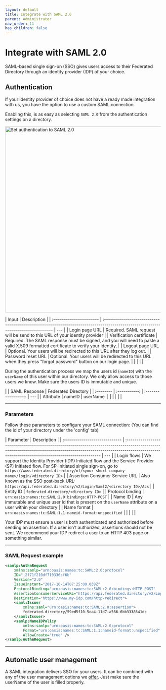 ```yaml
---
layout: default
title: Integrate with SAML 2.0
parent: Administrator
nav_order: 11
has_children: false
---
```


# Integrate with SAML 2.0

SAML-based single sign-on (SSO) gives users access to their Federated Directory through an identity provider (IDP) of your choice.

## Authentication

If your identity provider of choice does not have a ready made integration with us, you have the option to use a custom SAML connection.

Enabling this, is as easy as selecting `SAML 2.0` from the authentication settings on a directory.

<img style="width: 600px;" src="../../assets/images/directories-saml-authentication.png" alt="Set authentication to SAML 2.0"/>

| Input                    | Description                                                                                                                         |
| :----------------------- | :---------------------------------------------------------------------------------------------------------------------------------- | --- |
| Login page URL           | Required. SAML request will be send to this URL of your identity provider                                                           |
| Verification certificate | Required. The SAML response must be signed, and you will need to paste a valid X.509 formatted certificate to verify your identity. |
| Logout page URL          | Optional. Your users will be redirected to this URL after they log out.                                                             |
| Password reset URL       | Optional. Your users will be redirected to this URL when they press "forgot password" button on our login page.                     |
|                          |                                                                                                                                     |     |

During the authentication process we map the users id (`nameID`) with the `userName` of this user within our directory. We only allow access to those users we know.
Make sure the users ID is immutable and unique.

|           | SAML Response | Federated Directory |
| :-------- | :-----------: | :-----------------: | --- |
| Attribute |    nameID     |     userName ️️     |
|           |               |                     |     |

---

### Parameters

Follow these parameters to configure your SAML connection:
(You can find the id of your directory under the 'config' tab)

| Parameter                      | Description                                                                                                                                                                                                                    |
| :----------------------------- | :----------------------------------------------------------------------------------------------------------------------------------------------------------------------------------------------------------------------------- | --- |
| Login flows                    | We support the Identity Provider (IDP) Initiated flow and the Service Provider (SP) Initiated flow. For SP-Initiated single sign-on, go to `https://www.federated.directory/of/<your-short-company-name>/login/<directory ID>` |
| Assertion Consumer Service URL | Also known as the SSO post-back URL: `https://api.federated.directory/v2/Login/Saml2/<directory ID>/Acs`                                                                                                                       |
| Entity ID                      | `federated.directory/<directory ID>`                                                                                                                                                                                           |
| Protocol binding               | `urn:oasis:names:tc:SAML:2.0:bindings:HTTP-POST`                                                                                                                                                                               |
| Name ID                        | Any immutable and unique user Id that is present on the `userName` attribute on a user within your directory                                                                                                                   |
| Name format                    | `urn:oasis:names:tc:SAML:1.1:nameid-format:unspecified`                                                                                                                                                                        |
|                                |                                                                                                                                                                                                                                |     |

Your IDP must ensure a user is both authenticated and authorized before sending an assertion. If a user isn't authorized, assertions should not be sent. We recommend your IDP redirect a user to an HTTP 403 page or something similar.

---

### SAML Request example

```XML
<samlp:AuthnRequest
    xmlns:samlp="urn:oasis:names:tc:SAML:2.0:protocol"
    ID="_2f71f210df710336cf6b"
    Version="2.0"
    IssueInstant="2017-10-14T07:25:00.039Z"
    ProtocolBinding="urn:oasis:names:tc:SAML:2.0:bindings:HTTP-POST"
    AssertionConsumerServiceURL="https://api.federated.directory/v2/Login/Saml2/59ed5f10-5ca4-11d7-a566-6bb3338641dc/Acs"
    Destination="https://www.my-idp.com/http-redirect">
    <saml:Issuer
        xmlns:saml="urn:oasis:names:tc:SAML:2.0:assertion">
        federated.directory/59ed5f10-5ca4-11d7-a566-6bb3338641dc
    </saml:Issuer>
    <samlp:NameIDPolicy
        xmlns:samlp="urn:oasis:names:tc:SAML:2.0:protocol"
        Format="urn:oasis:names:tc:SAML:1.1:nameid-format:unspecified"
        AllowCreate="true" />
</samlp:AuthnRequest>
```

---

<h2 id="automaticusermanagement"> Automatic user management </h2>

A SAML integration delivers SSO for your users. It can be combined with any of the user management options we [offer](./directories#automaticusermanagement).
Just make sure the userName of the user is filled properly.
